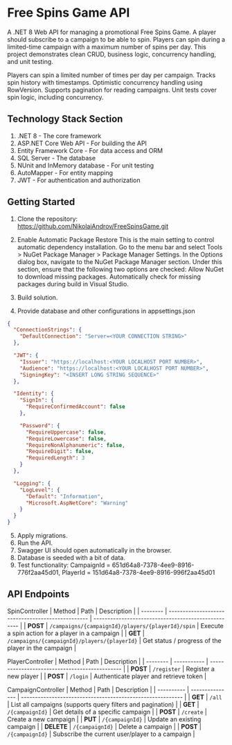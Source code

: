 # Free Spins Game API
A .NET 8 Web API for managing a promotional Free Spins Game. A player should subscribe to a campaign to be able to spin. Players can spin during a limited-time campaign with a maximum number of spins per day. This project demonstrates clean CRUD, business logic, concurrency handling, and unit testing.

Players can spin a limited number of times per day per campaign.
Tracks spin history with timestamps.
Optimistic concurrency handling using RowVersion.
Supports pagination for reading campaigns.
Unit tests cover spin logic, including concurrency.

## Technology Stack Section
1. .NET 8 - The core framework
2. ASP.NET Core Web API - For building the API
3. Entity Framework Core - For data access and ORM
4. SQL Server - The database
5. NUnit and InMemory database - For unit testing
6. AutoMapper - For entity mapping
7. JWT - For authentication and authorization

## Getting Started
1. Clone the repository: https://github.com/NikolaiAndrov/FreeSpinsGame.git
2. Enable Automatic Package Restore
This is the main setting to control automatic dependency installation.
Go to the menu bar and select Tools > NuGet Package Manager > Package Manager Settings.
In the Options dialog box, navigate to the NuGet Package Manager section.
Under this section, ensure that the following two options are checked:
Allow NuGet to download missing packages.
Automatically check for missing packages during build in Visual Studio.
3. Build solution.

4. Provide database and other configurations in appsettings.json

```json
{
  "ConnectionStrings": {
    "DefaultConnection": "Server=<YOUR CONNECTION STRING>"
  },

  "JWT": {
    "Issuer": "https://localhost:<YOUR LOCALHOST PORT NUMBER>",
    "Audience": "https://localhost:<YOUR LOCALHOST PORT NUMBER>",
    "SigningKey": "<INSERT LONG STRING SEQUENCE>"
  },

  "Identity": {
    "SignIn": {
      "RequireConfirmedAccount": false
    },

    "Password": {
      "RequireUppercase": false,
      "RequireLowercase": false,
      "RequireNonAlphanumeric": false,
      "RequireDigit": false,
      "RequiredLength": 3
    }
  },

  "Logging": {
    "LogLevel": {
      "Default": "Information",
      "Microsoft.AspNetCore": "Warning"
    }
  }
}
```

5. Apply migrations.
6. Run the API.
7. Swagger UI should open automatically in the browser.
8. Database is seeded with a bit of data.
9. Test functionality:  CampaignId = 651d64a8-7378-4ee9-8916-776f2aa45d01, PlayerId = 151d64a8-7378-4ee9-8916-996f2aa45d01

## API Endpoints
SpinController
| Method   | Path                                              | Description                                         |
| -------- | ------------------------------------------------- | --------------------------------------------------- |
| **POST** | `/campaigns/{campaignId}/players/{playerId}/spin` | Execute a spin action for a player in a campaign    |
| **GET**  | `/campaigns/{campaignId}/players/{playerId}`      | Get status / progress of the player in the campaign |

PlayerController
| Method   | Path        | Description                                    |
| -------- | ----------- | ---------------------------------------------- |
| **POST** | `/register` | Register a new player                          |
| **POST** | `/login`    | Authenticate player and retrieve token         |

CampaignController
| Method     | Path            | Description                                                |
| ---------- | --------------- | ---------------------------------------------------------- |
| **GET**    | `/all`          | List all campaigns (supports query filters and pagination) |
| **GET**    | `/{campaignId}` | Get details of a specific campaign                         |
| **POST**   | `/create`       | Create a new campaign                                      |
| **PUT**    | `/{campaignId}` | Update an existing campaign                                |
| **DELETE** | `/{campaignId}` | Delete a campaign                                          |
| **POST**   | `/{campaignId}` | Subscribe the current user/player to a campaign            |

